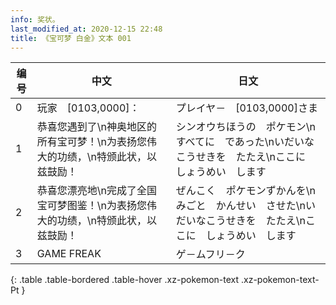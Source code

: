 ```yaml
---
info: 奖状。
last_modified_at: 2020-12-15 22:48
title: 《宝可梦 白金》文本 001
---
```

| 编号 | 中文 | 日文 |
| ---- | ---- | ---- |
| 0 | 玩家　[0103,0000]： | プレイヤ－　[0103,0000]さま |
| 1 | 恭喜您遇到了\n神奥地区的所有宝可梦！\n为表扬您伟大的功绩，\n特颁此状，以兹鼓励！ | シンオウちほうの　ポケモン\nすべてに　であった\nいだいなこうせきを　たたえ\nここに　しょうめい　します |
| 2 | 恭喜您漂亮地\n完成了全国宝可梦图鉴！\n为表扬您伟大的功绩，\n特颁此状，以兹鼓励！ | ぜんこく　ポケモンずかんを\nみごと　かんせい　させた\nいだいなこうせきを　たたえ\nここに　しょうめい　します |
| 3 | GAME FREAK | ゲ－ムフリ－ク |
{: .table .table-bordered .table-hover .xz-pokemon-text .xz-pokemon-text-Pt }